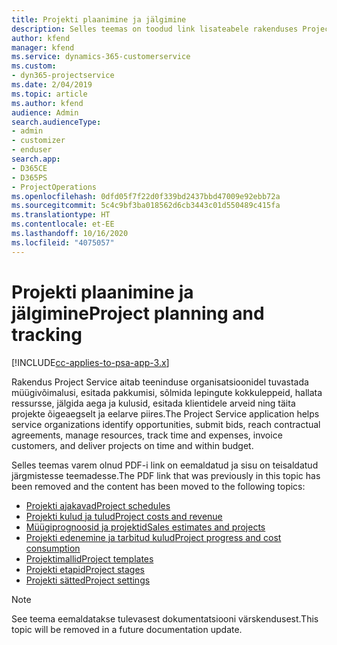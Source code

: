 ```yaml
---
title: Projekti plaanimine ja jälgimine
description: Selles teemas on toodud link lisateabele rakenduses Project Service Automation plaanimise ja jälgimise kohta.
author: kfend
manager: kfend
ms.service: dynamics-365-customerservice
ms.custom:
- dyn365-projectservice
ms.date: 2/04/2019
ms.topic: article
ms.author: kfend
audience: Admin
search.audienceType:
- admin
- customizer
- enduser
search.app:
- D365CE
- D365PS
- ProjectOperations
ms.openlocfilehash: 0dfd05f7f22d0f339bd2437bbd47009e92ebb72a
ms.sourcegitcommit: 5c4c9bf3ba018562d6cb3443c01d550489c415fa
ms.translationtype: HT
ms.contentlocale: et-EE
ms.lasthandoff: 10/16/2020
ms.locfileid: "4075057"
---
```

# <a name="project-planning-and-tracking"></a><span data-ttu-id="95578-103">Projekti plaanimine ja jälgimine</span><span class="sxs-lookup"><span data-stu-id="95578-103">Project planning and tracking</span></span>

[!INCLUDE[cc-applies-to-psa-app-3.x](../../includes/cc-applies-to-psa-app-3x.md)]

<span data-ttu-id="95578-104">Rakendus Project Service aitab teeninduse organisatsioonidel tuvastada müügivõimalusi, esitada pakkumisi, sõlmida lepingute kokkuleppeid, hallata ressursse, jälgida aega ja kulusid, esitada klientidele arveid ning täita projekte õigeaegselt ja eelarve piires.</span><span class="sxs-lookup"><span data-stu-id="95578-104">The Project Service application helps service organizations identify opportunities, submit bids, reach contractual agreements, manage resources, track time and expenses, invoice customers, and deliver projects on time and within budget.</span></span> 

<span data-ttu-id="95578-105">Selles teemas varem olnud PDF-i link on eemaldatud ja sisu on teisaldatud järgmistesse teemadesse.</span><span class="sxs-lookup"><span data-stu-id="95578-105">The PDF link that was previously in this topic has been removed and the content has been moved to the following topics:</span></span>

- [<span data-ttu-id="95578-106">Projekti ajakavad</span><span class="sxs-lookup"><span data-stu-id="95578-106">Project schedules</span></span>](../project-creating.md)
- [<span data-ttu-id="95578-107">Projekti kulud ja tulud</span><span class="sxs-lookup"><span data-stu-id="95578-107">Project costs and revenue</span></span>](../project-estimating.md)
- [<span data-ttu-id="95578-108">Müügiprognoosid ja projektid</span><span class="sxs-lookup"><span data-stu-id="95578-108">Sales estimates and projects</span></span>](../project-leveraging.md)
- [<span data-ttu-id="95578-109">Projekti edenemine ja tarbitud kulud</span><span class="sxs-lookup"><span data-stu-id="95578-109">Project progress and cost consumption</span></span>](../project-tracking.md)
- [<span data-ttu-id="95578-110">Projektimallid</span><span class="sxs-lookup"><span data-stu-id="95578-110">Project templates</span></span>](../project-templates.md)
- [<span data-ttu-id="95578-111">Projekti etapid</span><span class="sxs-lookup"><span data-stu-id="95578-111">Project stages</span></span>](../project-stages.md)
- [<span data-ttu-id="95578-112">Projekti sätted</span><span class="sxs-lookup"><span data-stu-id="95578-112">Project settings</span></span>](../project-settings.md)

> [!NOTE]
> <span data-ttu-id="95578-113">See teema eemaldatakse tulevasest dokumentatsiooni värskendusest.</span><span class="sxs-lookup"><span data-stu-id="95578-113">This topic will be removed in a future documentation update.</span></span> 
